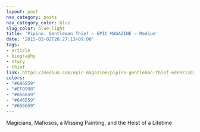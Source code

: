 ```yaml
---
layout: post
nav_category: posts
nav_category_color: blue
slug_color: blue-light
title: 'Pipino: Gentleman Thief — EPIC MAGAZINE — Medium'
date: '2015-03-02T20:27:13+09:00'
tags:
- article
- biography
- story
- thief
link: https://medium.com/epic-magazine/pipino-gentleman-thief-ede9713dafb1
colors:
- "#686859"
- "#EFD998"
- "#656659"
- "#646559"
- "#656659"
---
```


<p>Magicians, Mafiosos, a Missing Painting, and the Heist of a Lifetime</p>
